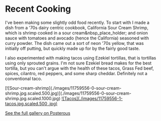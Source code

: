 # Recent Cooking

I've been making some slightly odd food recently. To start with I made a dish
from a '70s dairy centric cookbook, California Sour Cream Shrimp, which is
shrimp cooked in a sour cream&nbsp_place_holder; and onion sauce with tomatoes
and avocado (hence the California) seasoned with curry powder. The dish came
out a sort of neon '70s yellow, that was initially off putting, but quickly
made up for by the fairly good taste.

I also experimented with making tacos using Ezekiel tortillas, that is
tortillas using only sprouted grains. I'm not sure Ezekiel bread makes for the
best tortilla, but you can't argue with the health of these tacos, Grass Fed
beef, spices, cilantro, red peppers, and some sharp cheddar. Definitely not a
conventional taco.

[![Sour-cream-shrimp](./images/11759556-0-sour-cream-
shrimp.jpg.scaled.500.jpg)](./images/11759556-0-sour-cream-
shrimp.jpg.scaled.1000.jpg) [![Tacos](./images/11759556-1-tacos.jpg.scaled.500
.jpg)](./images/11759556-1-tacos.jpg.scaled.1000.jpg)

[See the full gallery on Posterous](http://blog.andrewvc.com/recent-cooking)

